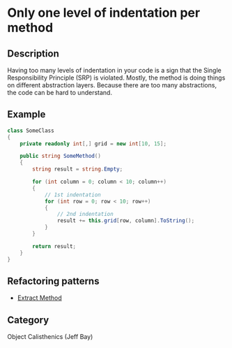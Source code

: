 # Only one level of indentation per method #

## Description ##
Having too many levels of indentation in your code is a sign that the Single Responsibility Principle (SRP) is violated. Mostly, the method is doing things on different abstraction layers. 
Because there are too many abstractions, the code can be hard to understand. 

## Example ##
```C#
class SomeClass
{
	private readonly int[,] grid = new int[10, 15];

	public string SomeMethod()
	{
		string result = string.Empty;

		for (int column = 0; column < 10; column++)
		{
			// 1st indentation
			for (int row = 0; row < 10; row++)
			{
				// 2nd indentation
				result += this.grid[row, column].ToString();
			}
		}

		return result;
	}
}
```

## Refactoring patterns ##
- [Extract Method](http://refactoring.com/catalog/extractMethod.html)

## Category ##
Object Calisthenics (Jeff Bay)
